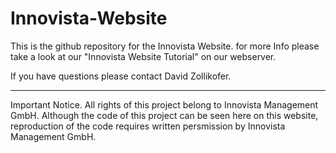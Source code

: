 # Innovista-Website

This is the github repository for the Innovista Website.
for more Info please take a look at our "Innovista Website Tutorial" on our webserver.

If you have questions please contact David Zollikofer.

---
Important Notice. All rights of this project belong to Innovista Management GmbH. Although the code of this project can be seen here on this website, reproduction of the code requires written persmission by Innovista Management GmbH.
